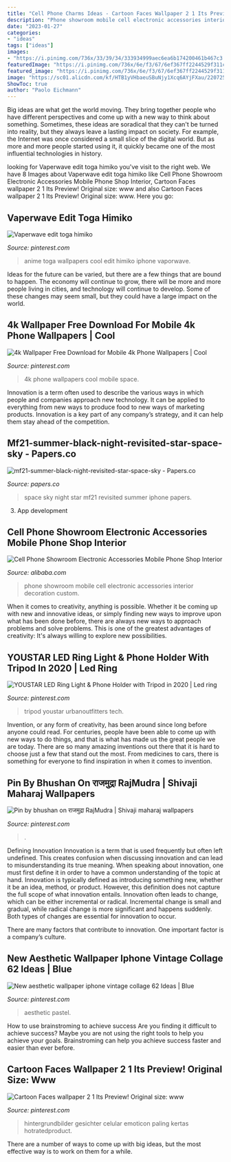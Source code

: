 ```yaml
---
title: "Cell Phone Charms Ideas - Cartoon Faces Wallpaper 2 1 Its Preview! Original Size: Www"
description: "Phone showroom mobile cell electronic accessories interior decoration custom"
date: "2023-01-27"
categories:
- "ideas"
tags: ["ideas"]
images:
- "https://i.pinimg.com/736x/33/39/34/333934999aec6ea6b174200461b467c3.jpg"
featuredImage: "https://i.pinimg.com/736x/6e/f3/67/6ef367ff2244529f311c4b7b6a43c77c.jpg"
featured_image: "https://i.pinimg.com/736x/6e/f3/67/6ef367ff2244529f311c4b7b6a43c77c.jpg"
image: "https://sc01.alicdn.com/kf/HTB1yVHbaeuSBuNjy1Xcq6AYjFXau/220725822/HTB1yVHbaeuSBuNjy1Xcq6AYjFXau.jpg"
ShowToc: true
author: "Paolo Eichmann"
---
```



Big ideas are what get the world moving. They bring together people who have different perspectives and come up with a new way to think about something. Sometimes, these ideas are soradical that they can't be turned into reality, but they always leave a lasting impact on society. For example, the Internet was once considered a small slice of the digital world. But as more and more people started using it, it quickly became one of the most influential technologies in history.

	

		
looking for Vaperwave edit toga himiko you've visit to the right web. We have 8 Images about Vaperwave edit toga himiko like Cell Phone Showroom Electronic Accessories Mobile Phone Shop Interior, Cartoon Faces wallpaper 2 1 Its Preview! Original size: www and also Cartoon Faces wallpaper 2 1 Its Preview! Original size: www. Here you go:
		
    
## Vaperwave Edit Toga Himiko

<img loading=lazy src="https://i.pinimg.com/736x/48/6c/ff/486cff0954852023a15be14346e79701.jpg" onerror="this.onerror=null;this.src='https://tse3.mm.bing.net/th?id=OIP.a4PBLokmyfO_YriiH5y2owHaNK&amp;pid=15.1';" alt="Vaperwave edit toga himiko">

_Source: pinterest.com_

>anime toga wallpapers cool edit himiko iphone vaporwave. 

	

Ideas for the future can be varied, but there are a few things that are bound to happen. The economy will continue to grow, there will be more and more people living in cities, and technology will continue to develop. Some of these changes may seem small, but they could have a large impact on the world.

    
## 4k Wallpaper Free Download For Mobile 4k Phone Wallpapers | Cool

<img loading=lazy src="https://i.pinimg.com/736x/33/39/34/333934999aec6ea6b174200461b467c3.jpg" onerror="this.onerror=null;this.src='https://tse2.mm.bing.net/th?id=OIP.H2XTalvel0pCJ4XRVq3EfAHaL2&amp;pid=15.1';" alt="4k Wallpaper Free Download for Mobile 4k Phone Wallpapers | Cool">

_Source: pinterest.com_

>4k phone wallpapers cool mobile space. 

	

Innovation is a term often used to describe the various ways in which people and companies approach new technology. It can be applied to everything from new ways to produce food to new ways of marketing products. Innovation is a key part of any company’s strategy, and it can help them stay ahead of the competition.

    
## Mf21-summer-black-night-revisited-star-space-sky - Papers.co

<img loading=lazy src="https://papers.co/wallpaper/papers.co-mf21-summer-black-night-revisited-star-space-sky-34-iphone6-plus-wallpaper.jpg" onerror="this.onerror=null;this.src='https://tse4.mm.bing.net/th?id=OIP.DA5QxyhSuzXHOFFTQa5k9QHaNK&amp;pid=15.1';" alt="mf21-summer-black-night-revisited-star-space-sky - Papers.co">

_Source: papers.co_

>space sky night star mf21 revisited summer iphone papers. 

	

3. App development 

    
## Cell Phone Showroom Electronic Accessories Mobile Phone Shop Interior

<img loading=lazy src="https://sc01.alicdn.com/kf/HTB1yVHbaeuSBuNjy1Xcq6AYjFXau/220725822/HTB1yVHbaeuSBuNjy1Xcq6AYjFXau.jpg" onerror="this.onerror=null;this.src='https://tse1.mm.bing.net/th?id=OIP.LSMqmJLt70Y9hsnDab937gHaHa&amp;pid=15.1';" alt="Cell Phone Showroom Electronic Accessories Mobile Phone Shop Interior">

_Source: alibaba.com_

>phone showroom mobile cell electronic accessories interior decoration custom. 

	

When it comes to creativity, anything is possible. Whether it be coming up with new and innovative ideas, or simply finding new ways to improve upon what has been done before, there are always new ways to approach problems and solve problems. This is one of the greatest advantages of creativity: It's always willing to explore new possibilities.

    
## YOUSTAR LED Ring Light &amp; Phone Holder With Tripod In 2020 | Led Ring

<img loading=lazy src="https://i.pinimg.com/736x/49/e2/e0/49e2e0765e2432bab70a9afd787bcecd.jpg" onerror="this.onerror=null;this.src='https://tse4.mm.bing.net/th?id=OIP.RvNZLeJZ4_wh4aJZAQwEeQHaLH&amp;pid=15.1';" alt="YOUSTAR LED Ring Light &amp; Phone Holder with Tripod in 2020 | Led ring">

_Source: pinterest.com_

>tripod youstar urbanoutfitters tech. 

	

Invention, or any form of creativity, has been around since long before anyone could read. For centuries, people have been able to come up with new ways to do things, and that is what has made us the great people we are today. There are so many amazing inventions out there that it is hard to choose just a few that stand out the most. From medicines to cars, there is something for everyone to find inspiration in when it comes to invention.

    
## Pin By Bhushan On राजमुद्रा RajMudra | Shivaji Maharaj Wallpapers

<img loading=lazy src="https://i.pinimg.com/736x/54/43/13/5443132f03bb2038ff20d109b1ae2442.jpg" onerror="this.onerror=null;this.src='https://tse3.mm.bing.net/th?id=OIP.qEGILJdtbXFy0lOpCCDIWwHaNK&amp;pid=15.1';" alt="Pin by bhushan on राजमुद्रा RajMudra | Shivaji maharaj wallpapers">

_Source: pinterest.com_

>. 

	

Defining Innovation
Innovation is a term that is used frequently but often left undefined. This creates confusion when discussing innovation and can lead to misunderstanding its true meaning. When speaking about innovation, one must first define it in order to have a common understanding of the topic at hand.
Innovation is typically defined as introducing something new, whether it be an idea, method, or product. However, this definition does not capture the full scope of what innovation entails. Innovation often leads to change, which can be either incremental or radical. Incremental change is small and gradual, while radical change is more significant and happens suddenly. Both types of changes are essential for innovation to occur.

There are many factors that contribute to innovation. One important factor is a company’s culture.

    
## New Aesthetic Wallpaper Iphone Vintage Collage 62 Ideas | Blue

<img loading=lazy src="https://i.pinimg.com/736x/6e/f3/67/6ef367ff2244529f311c4b7b6a43c77c.jpg" onerror="this.onerror=null;this.src='https://tse2.mm.bing.net/th?id=OIP.AsoUD6maA5BPVrFJ8FVLoQAAAA&amp;pid=15.1';" alt="New aesthetic wallpaper iphone vintage collage 62 Ideas | Blue">

_Source: pinterest.com_

>aesthetic pastel. 

	

How to use brainstroming to achieve success
Are you finding it difficult to achieve success? Maybe you are not using the right tools to help you achieve your goals. Brainstroming can help you achieve success faster and easier than ever before.

    
## Cartoon Faces Wallpaper 2 1 Its Preview! Original Size: Www

<img loading=lazy src="https://i.pinimg.com/736x/54/f4/eb/54f4eb982384b7009ea99d529bbc1f46.jpg" onerror="this.onerror=null;this.src='https://tse4.mm.bing.net/th?id=OIP.eFbYGoUaq7mSLEgZlnNYSwHaNJ&amp;pid=15.1';" alt="Cartoon Faces wallpaper 2 1 Its Preview! Original size: www">

_Source: pinterest.com_

>hintergrundbilder gesichter celular emoticon paling kertas hotratedproduct. 

	

There are a number of ways to come up with big ideas, but the most effective way is to work on them for a while.

